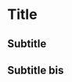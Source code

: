 <script src="https://gist.github.com/joshbode/491ad0e678d456ea8ddc.js"></script>

# Title

## Subtitle

## Subtitle bis
